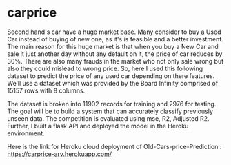 # carprice
 Second hand's car have a huge market base. Many consider to buy a Used Car instead of buying of new one, as it's is feasible and a better investment. The main reason for this huge market is that when you buy a New Car and sale it just another day without any default on it, the price of car reduces by 30%. There are also many frauds in the market who not only sale wrong but also they could mislead to wrong price. So, here I used this following dataset to predict the price of any used car depending on there features. We’ll use a dataset which was provided by the Board Infinity comprised of 15157 rows with 8 columns.

The dataset is broken into 11902 records for training and 2976 for testing. The goal will be to build a system that can accurately classify previously unseen data. The competition is evaluated using mse, R2, Adjusted R2. Further, I built a flask API and deployed the model in the Heroku environment.

Here is the link for Heroku cloud deployment of Old-Cars-price-Prediction : https://carprice-arv.herokuapp.com/


